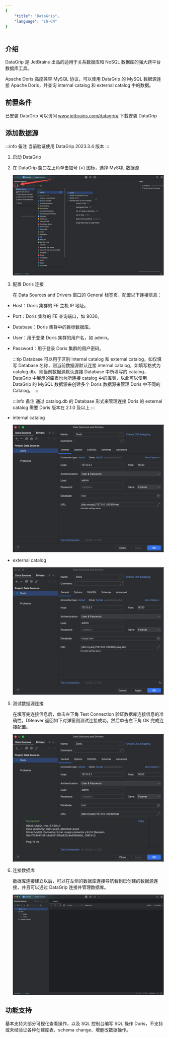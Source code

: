 ```yaml
---
{
    "title": "DataGrip",
    "language": "zh-CN"
}
---
```


<!--
Licensed to the Apache Software Foundation (ASF) under one
or more contributor license agreements.  See the NOTICE file
distributed with this work for additional information
regarding copyright ownership.  The ASF licenses this file
to you under the Apache License, Version 2.0 (the
"License"); you may not use this file except in compliance
with the License.  You may obtain a copy of the License at

  http://www.apache.org/licenses/LICENSE-2.0

Unless required by applicable law or agreed to in writing,
software distributed under the License is distributed on an
"AS IS" BASIS, WITHOUT WARRANTIES OR CONDITIONS OF ANY
KIND, either express or implied.  See the License for the
specific language governing permissions and limitations
under the License.
-->

## 介绍

DataGrip 是 JetBrains 出品的适用于关系数据库和 NoSQL 数据库的强大跨平台数据库工具。

Apache Doris 高度兼容 MySQL 协议，可以使用 DataGrip 的 MySQL 数据源连接 Apache Doris，并查询 internal catalog 和 external catalog 中的数据。

## 前置条件

已安装 DataGrip
可以访问 www.jetbrains.com/datagrip/ 下载安装 DataGrip

## 添加数据源

:::info 备注
当前验证使用 DataGrip 2023.3.4 版本
:::

1. 启动 DataGrip
2. 在 DataGrip 窗口左上角单击加号 (**+**) 图标，选择 MySQL 数据源

    ![添加数据源](/images/datagrip1.png)

3. 配置 Doris 连接

    在 Data Sources and Drivers 窗口的 General 标签页，配置以下连接信息：

  - Host：Doris 集群的 FE 主机 IP 地址。
  - Port：Doris 集群的 FE 查询端口，如 9030。
  - Database：Doris 集群中的目标数据库。
  - User：用于登录 Doris 集群的用户名，如 admin。
  - Password：用于登录 Doris 集群的用户密码。

    :::tip
    Database 可以用于区别 internal catalog 和 external catalog，如仅填写 Database 名称，则当前数据源默认连接 internal catalog，如填写格式为 catalog.db，则当前数据源默认连接 Database 中所填写的 catalog，DataGrip 中展示的库表也为所连接 catalog 中的库表，以此可以使用 DataGrip 的 MySQL 数据源来创建多个 Doris 数据源来管理 Doris 中不同的 Catalog。
    :::

    :::info 备注
    通过 catalog.db 的 Database 形式来管理连接 Doris 的 external catalog 需要 Doris 版本在 2.1.0 及以上
    :::

  - internal catalog

    ![连接 internal catalog](/images/datagrip2.png)

  - external catalog

    ![连接 external catalog](/images/datagrip3.png)

5. 测试数据源连接

    在填写完连接信息后，单击左下角 Test Connection 验证数据库连接信息的准确性。DBeaver 返回如下对弹窗则测试连接成功。然后单击右下角 OK 完成连接配置。

   ![测试连接](/images/datagrip4.png)

6. 连接数据库

    数据库连接建立以后，可以在左侧的数据库连接导航看到已创建的数据源连接，并且可以通过 DataGrip 连接并管理数据库。

   ![建立连接](/images/datagrip5.png)

## 功能支持

基本支持大部分可视化查看操作，以及 SQL 控制台编写 SQL 操作 Doris，不支持或未经验证各种创建库表、schema change、增删改数据操作。
